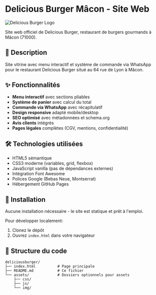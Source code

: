 # Delicious Burger Mâcon - Site Web

![Delicious Burger Logo](https://i.ibb.co/qL0m4xZK/logo.png)

Site web officiel de Delicious Burger, restaurant de burgers gourmands à Mâcon (71000).

## 📌 Description

Site vitrine avec menu interactif et système de commande via WhatsApp pour le restaurant Delicious Burger situé au 64 rue de Lyon à Mâcon.

## ✨ Fonctionnalités

- **Menu interactif** avec sections pliables
- **Système de panier** avec calcul du total
- **Commande via WhatsApp** avec récapitulatif
- **Design responsive** adapté mobile/desktop
- **SEO optimisé** avec métadonnées et schema.org
- **Avis clients** intégrés
- **Pages légales** complètes (CGV, mentions, confidentialité)

## 🛠 Technologies utilisées

- HTML5 sémantique
- CSS3 moderne (variables, grid, flexbox)
- JavaScript vanilla (pas de dépendances externes)
- Intégration Font Awesome
- Polices Google (Bebas Neue, Montserrat)
- Hébergement GitHub Pages

## 🚀 Installation

Aucune installation nécessaire - le site est statique et prêt à l'emploi.

Pour développer localement:
1. Clonez le dépôt
2. Ouvrez `index.html` dans votre navigateur

## 📝 Structure du code

```plaintext
deliciousburger/
├── index.html          # Page principale
├── README.md           # Ce fichier
└── assets/             # Dossiers optionnels pour assets
    ├── css/
    ├── js/
    └── img/
